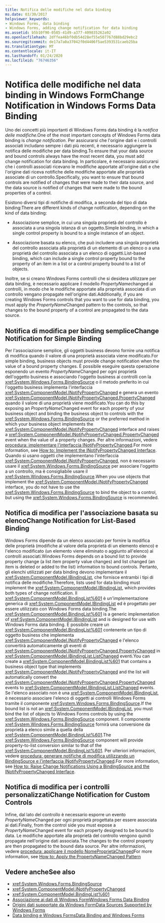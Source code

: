 ```yaml
---
title: Notifica delle modifiche nel data binding
ms.date: 03/30/2017
helpviewer_keywords:
- Windows Forms, data binding
- Windows Forms, adding change notification for data binding
ms.assetid: b5b10f90-0585-41d9-a377-409835262a92
ms.openlocfilehash: 2dffea46bf0db54d28ef55e507767d88bd29ebc2
ms.sourcegitcommit: de17a7a0a37042f0d4406f5ae5393531caeb25ba
ms.translationtype: MT
ms.contentlocale: it-IT
ms.lasthandoff: 01/24/2020
ms.locfileid: "76746356"
---
```

# <a name="change-notification-in-windows-forms-data-binding"></a><span data-ttu-id="923fe-102">Notifica delle modifiche nel data binding in Windows Form</span><span class="sxs-lookup"><span data-stu-id="923fe-102">Change Notification in Windows Forms Data Binding</span></span>
<span data-ttu-id="923fe-103">Uno dei concetti più importanti di Windows Forms data binding è la *notifica delle modifiche*.</span><span class="sxs-lookup"><span data-stu-id="923fe-103">One of the most important concepts of Windows Forms data binding is *change notification*.</span></span> <span data-ttu-id="923fe-104">Per assicurarsi che l'origine dati e i controlli associati includano sempre i dati più recenti, è necessario aggiungere la notifica delle modifiche per data binding.</span><span class="sxs-lookup"><span data-stu-id="923fe-104">To ensure that your data source and bound controls always have the most recent data, you must add change notification for data binding.</span></span> <span data-ttu-id="923fe-105">In particolare, è necessario assicurarsi che i controlli associati ricevano le modifiche apportate all'origine dati e che l'origine dati riceva notifiche delle modifiche apportate alle proprietà associate di un controllo.</span><span class="sxs-lookup"><span data-stu-id="923fe-105">Specifically, you want to ensure that bound controls are notified of changes that were made to their data source, and the data source is notified of changes that were made to the bound properties of a control.</span></span>  
  
 <span data-ttu-id="923fe-106">Esistono diversi tipi di notifiche di modifica, a seconda del tipo di data binding:</span><span class="sxs-lookup"><span data-stu-id="923fe-106">There are different kinds of change notification, depending on the kind of data binding:</span></span>  
  
- <span data-ttu-id="923fe-107">Associazione semplice, in cui una singola proprietà del controllo è associata a una singola istanza di un oggetto.</span><span class="sxs-lookup"><span data-stu-id="923fe-107">Simple binding, in which a single control property is bound to a single instance of an object.</span></span>  
  
- <span data-ttu-id="923fe-108">Associazione basata su elenco, che può includere una singola proprietà del controllo associata alla proprietà di un elemento di un elenco o a una proprietà del controllo associata a un elenco di oggetti.</span><span class="sxs-lookup"><span data-stu-id="923fe-108">List-based binding, which can include a single control property bound to the property of an item in a list or a control property bound to a list of objects.</span></span>  
  
 <span data-ttu-id="923fe-109">Inoltre, se si creano Windows Forms controlli che si desidera utilizzare per data binding, è necessario applicare il modello *PropertyName*changed ai controlli, in modo che le modifiche apportate alla proprietà associata di un controllo vengano propagate nell'origine dati.</span><span class="sxs-lookup"><span data-stu-id="923fe-109">Additionally, if you are creating Windows Forms controls that you want to use for data binding, you must apply the *PropertyName*Changed pattern to the controls, so that changes to the bound property of a control are propagated to the data source.</span></span>  
  
## <a name="change-notification-for-simple-binding"></a><span data-ttu-id="923fe-110">Notifica di modifica per binding semplice</span><span class="sxs-lookup"><span data-stu-id="923fe-110">Change Notification for Simple Binding</span></span>  
 <span data-ttu-id="923fe-111">Per l'associazione semplice, gli oggetti business devono fornire una notifica di modifica quando il valore di una proprietà associata viene modificato.</span><span class="sxs-lookup"><span data-stu-id="923fe-111">For simple binding, business objects must provide change notification when the value of a bound property changes.</span></span> <span data-ttu-id="923fe-112">È possibile eseguire questa operazione esponendo un evento *PropertyName*Changed per ogni proprietà dell'oggetto business e associando l'oggetto business ai controlli con la <xref:System.Windows.Forms.BindingSource> o il metodo preferito in cui l'oggetto business implementa l'interfaccia <xref:System.ComponentModel.INotifyPropertyChanged> e genera un evento <xref:System.ComponentModel.INotifyPropertyChanged.PropertyChanged> quando il valore di una proprietà viene modificato.</span><span class="sxs-lookup"><span data-stu-id="923fe-112">You can do this by exposing an *PropertyName*Changed event for each property of your business object and binding the business object to controls with the <xref:System.Windows.Forms.BindingSource> or the preferred method in which your business object implements the <xref:System.ComponentModel.INotifyPropertyChanged> interface and raises a <xref:System.ComponentModel.INotifyPropertyChanged.PropertyChanged> event when the value of a property changes.</span></span> <span data-ttu-id="923fe-113">Per altre informazioni, vedere [procedura: implementare l'interfaccia INotifyPropertyChanged](how-to-implement-the-inotifypropertychanged-interface.md).</span><span class="sxs-lookup"><span data-stu-id="923fe-113">For more information, see [How to: Implement the INotifyPropertyChanged Interface](how-to-implement-the-inotifypropertychanged-interface.md).</span></span> <span data-ttu-id="923fe-114">Quando si usano oggetti che implementano l'interfaccia <xref:System.ComponentModel.INotifyPropertyChanged>, non è necessario usare il <xref:System.Windows.Forms.BindingSource> per associare l'oggetto a un controllo, ma è consigliabile usare il <xref:System.Windows.Forms.BindingSource>.</span><span class="sxs-lookup"><span data-stu-id="923fe-114">When you use objects that implement the <xref:System.ComponentModel.INotifyPropertyChanged> interface, you do not have to use the <xref:System.Windows.Forms.BindingSource> to bind the object to a control, but using the <xref:System.Windows.Forms.BindingSource> is recommended.</span></span>  
  
## <a name="change-notification-for-list-based-binding"></a><span data-ttu-id="923fe-115">Notifica di modifica per l'associazione basata su elenco</span><span class="sxs-lookup"><span data-stu-id="923fe-115">Change Notification for List-Based Binding</span></span>  
 <span data-ttu-id="923fe-116">Windows Forms dipende da un elenco associato per fornire la modifica delle proprietà (modifiche al valore della proprietà di un elemento elenco) e l'elenco modificato (un elemento viene eliminato o aggiunto all'elenco) ai controlli associati.</span><span class="sxs-lookup"><span data-stu-id="923fe-116">Windows Forms depends on a bound list to provide property change (a list item property value changes) and list changed (an item is deleted or added to the list) information to bound controls.</span></span> <span data-ttu-id="923fe-117">Pertanto, gli elenchi utilizzati per data binding devono implementare il <xref:System.ComponentModel.IBindingList>, che fornisce entrambi i tipi di notifica delle modifiche.</span><span class="sxs-lookup"><span data-stu-id="923fe-117">Therefore, lists used for data binding must implement the <xref:System.ComponentModel.IBindingList>, which provides both types of change notification.</span></span> <span data-ttu-id="923fe-118">Il <xref:System.ComponentModel.BindingList%601> è un'implementazione generica di <xref:System.ComponentModel.IBindingList> ed è progettato per essere utilizzato con Windows Forms data binding.</span><span class="sxs-lookup"><span data-stu-id="923fe-118">The <xref:System.ComponentModel.BindingList%601> is a generic implementation of <xref:System.ComponentModel.IBindingList> and is designed for use with Windows Forms data binding.</span></span> <span data-ttu-id="923fe-119">È possibile creare un <xref:System.ComponentModel.BindingList%601> contenente un tipo di oggetto business che implementa <xref:System.ComponentModel.INotifyPropertyChanged> e l'elenco convertirà automaticamente gli eventi di <xref:System.ComponentModel.INotifyPropertyChanged.PropertyChanged> in <xref:System.ComponentModel.IBindingList.ListChanged> eventi.</span><span class="sxs-lookup"><span data-stu-id="923fe-119">You can create a <xref:System.ComponentModel.BindingList%601> that contains a business object type that implements <xref:System.ComponentModel.INotifyPropertyChanged> and the list will automatically convert the <xref:System.ComponentModel.INotifyPropertyChanged.PropertyChanged> events to <xref:System.ComponentModel.IBindingList.ListChanged> events.</span></span> <span data-ttu-id="923fe-120">Se l'elenco associato non è una <xref:System.ComponentModel.IBindingList>, è necessario associare l'elenco di oggetti ai controlli Windows Forms tramite il componente <xref:System.Windows.Forms.BindingSource>.</span><span class="sxs-lookup"><span data-stu-id="923fe-120">If the bound list is not an <xref:System.ComponentModel.IBindingList>, you must bind the list of objects to Windows Forms controls by using the <xref:System.Windows.Forms.BindingSource> component.</span></span> <span data-ttu-id="923fe-121">Il componente <xref:System.Windows.Forms.BindingSource> fornirà una conversione da proprietà a elenco simile a quella della <xref:System.ComponentModel.BindingList%601>.</span><span class="sxs-lookup"><span data-stu-id="923fe-121">The <xref:System.Windows.Forms.BindingSource> component will provide property-to-list conversion similar to that of the <xref:System.ComponentModel.BindingList%601>.</span></span> <span data-ttu-id="923fe-122">Per ulteriori informazioni, vedere [procedura: generare notifiche di modifica utilizzando un BindingSource e l'interfaccia INotifyPropertyChanged](./controls/raise-change-notifications--bindingsource.md).</span><span class="sxs-lookup"><span data-stu-id="923fe-122">For more information, see [How to: Raise Change Notifications Using a BindingSource and the INotifyPropertyChanged Interface](./controls/raise-change-notifications--bindingsource.md).</span></span>  
  
## <a name="change-notification-for-custom-controls"></a><span data-ttu-id="923fe-123">Notifica di modifica per i controlli personalizzati</span><span class="sxs-lookup"><span data-stu-id="923fe-123">Change Notification for Custom Controls</span></span>  
 <span data-ttu-id="923fe-124">Infine, dal lato del controllo è necessario esporre un evento *PropertyName*Changed per ogni proprietà progettata per essere associata ai dati.</span><span class="sxs-lookup"><span data-stu-id="923fe-124">Finally, from the control side you must expose a *PropertyName*Changed event for each property designed to be bound to data.</span></span> <span data-ttu-id="923fe-125">Le modifiche apportate alla proprietà del controllo vengono quindi propagate nell'origine dati associata.</span><span class="sxs-lookup"><span data-stu-id="923fe-125">The changes to the control property are then propagated to the bound data source.</span></span> <span data-ttu-id="923fe-126">Per altre informazioni, vedere [procedura: applicare il modello NomeProprietàChanged](how-to-apply-the-propertynamechanged-pattern.md)</span><span class="sxs-lookup"><span data-stu-id="923fe-126">For more information, see [How to: Apply the PropertyNameChanged Pattern](how-to-apply-the-propertynamechanged-pattern.md)</span></span>  
  
## <a name="see-also"></a><span data-ttu-id="923fe-127">Vedere anche</span><span class="sxs-lookup"><span data-stu-id="923fe-127">See also</span></span>

- <xref:System.Windows.Forms.BindingSource>
- <xref:System.ComponentModel.INotifyPropertyChanged>
- <xref:System.ComponentModel.BindingList%601>
- [<span data-ttu-id="923fe-128">Associazione ai dati di Windows Form</span><span class="sxs-lookup"><span data-stu-id="923fe-128">Windows Forms Data Binding</span></span>](windows-forms-data-binding.md)
- [<span data-ttu-id="923fe-129">Origini dati supportate da Windows Form</span><span class="sxs-lookup"><span data-stu-id="923fe-129">Data Sources Supported by Windows Forms</span></span>](data-sources-supported-by-windows-forms.md)
- [<span data-ttu-id="923fe-130">Data binding e Windows Forms</span><span class="sxs-lookup"><span data-stu-id="923fe-130">Data Binding and Windows Forms</span></span>](data-binding-and-windows-forms.md)
